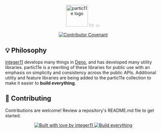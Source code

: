 <p align="center">
  <img
    alt="partic11e logo"
    height="70"
    src="https://github.com/partic11e/.github/blob/main/profile/p11/logotype.svg"
  />
  <span style="color: #bbbbbb">by
    <img
      alt="integer11 logo"
      height="16"
      src="https://github.com/partic11e/.github/blob/main/profile/i11n/logotype.svg"
      style="vertical-align: middle" />
  </span>
</p>

<p align="center">
  <!-- Badges -->
  <a href="https://github.com/partic11e/.github/blob/main/.github/CODE_OF_CONDUCT.md">
    <img
      alt="Contributor Covenant"
      src="https://img.shields.io/badge/Contributor%20Covenant-2.1-4baaaa.svg?style=flat-square"
    />
  </a>
</p>

## 💡 Philosophy

[integer11][i11n] develops many things in [Deno][deno], and has developed many
utility libraries. partic11e is a rewriting of these libraries for public use
with an emphasis on simplicity and consistency across the public APIs.
Additional utility and feature libraries are being added to the partic11e
collection to make it easier to **build everything**.

## 🤝 Contributing

Contributions are welcome! Review a repository's README.md file to get started.

<p align="center">
  <a href="https://github.com/i11n">
    <img
      alt="Built with love by integer11"
      src="https://img.shields.io/badge/built%20with%20%E2%9D%A4%20-i11n-585CA4?style=for-the-badge"
    />
  </a>
  <a href="https://github.com/i11n">
    <img
      alt="Build everything" 
      src="https://img.shields.io/badge/BUILD-EVERYTHING-DE492E?style=for-the-badge"
    />
  </a>
</p>

[deno]: https://deno.land
<!--Eventually change this to integer11.com -->
[i11n]: https://github.com/i11n
